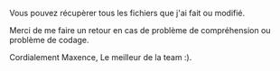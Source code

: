 Vous pouvez récupèrer tous les fichiers que j'ai fait ou modifié.

Merci de me faire un retour en cas de problème de compréhension ou problème de codage.

Cordialement Maxence,
Le meilleur de la team :).
